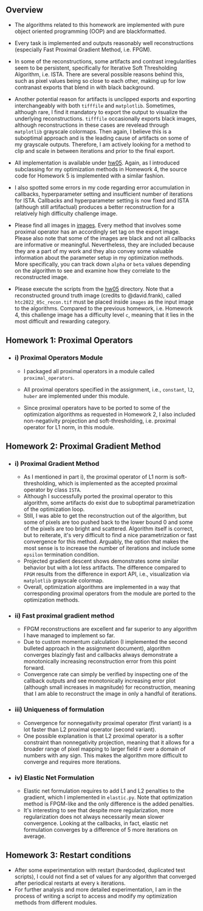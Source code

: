 ## Overview

* The algorithms related to this homework are implemented with pure object oriented programming (OOP) and are blackformatted.

* Every task is implemented and outputs reasonably well reconstructions (especially Fast Proximal Gradient Method, i.e. FPGM). 

* In some of the reconstructions, some artifacts and contrast irregularities seem to be persistent, specifically for Iterative Soft Thresholding Algorithm, i.e. ISTA. There are several possible reasons behind this, such as pixel values being so close to each other, making up for low contranast exports that blend in with black background. 

* Another potential reason for artifacts is unclipped exports and exporting interchangeably with both `tifffile` and `matplotlib`. Sometimes, although rare, I find it mandatory to export the output to visualize the underlying reconstructions. `tifffile` occasionally exports black images, although reconstructions in these cases are revelead through `matplotlib` grayscale colormaps. Then again, I believe this is a suboptimal approach and is the leading cause of artifacts on some of my grayscale outputs. Therefore, I am actively looking for a method to clip and scale in between iterations and prior to the final export.

* All implementation is available under [hw05](https://gitlab.lrz.de/IP/teaching/applied-optimization-methods-for-inverse-problems/aomip-kaan-guney-keklikci/-/tree/main/homework/hw05). Again, as I introduced subclassing for my optimization methods in Homework 4, the source code for Homework 5 is implemented with a similar fashion.

* I also spotted some errors in my code regarding error accumulation in callbacks, hyperparameter setting and insufficient number of iterations for ISTA. Callbacks and hyperparameter setting is now fixed and ISTA (although still artifactual) produces a better reconstruction for a relatively high difficulty challenge image.

* Please find all images in [images](https://gitlab.lrz.de/IP/teaching/applied-optimization-methods-for-inverse-problems/aomip-kaan-guney-keklikci/-/tree/main/homework/hw05/images/). Every method that involves some proximal operator has an accordingly set tag on the export image. Please also note that some of the images are black and not all callbacks are informative or meaningful. Nevertheless, they are included because they are a part of my work and they also convey some valuable information about the parameter setup in my optimization methods. More specifically, you can track down `alpha` or `beta` values depending on the algorithm to see and examine how they correlate to the reconstructed image.

* Please execute the scripts from the [hw05](https://gitlab.lrz.de/IP/teaching/applied-optimization-methods-for-inverse-problems/aomip-kaan-guney-keklikci/-/tree/main/homework/hw05) directory. Note that a reconstructed ground truth image (credits to @david.frank), called `htc2022_05c_recon.tif` must be placed inside `images` as the input image to the algorithms. Compared to the previous homework, i.e. Homework 4, this challenge image has a difficulty level `c`, meaning that it lies in the most difficult and rewarding category.

## Homework 1: Proximal Operators

  - ### i) Proximal Operators Module

    - I packaged all proximal operators in a module called `proximal_operators`. 
    
    - All proximal operators specified in the assignment, i.e., `constant`, `l2`, `huber` are implemented under this module.
    
    - Since proximal operators have to be ported to some of the optimization algorithms as requested in Homework 2, I also included non-negativity projection and soft-thresholding, i.e. proximal operator for L1 norm, in this module.
    
## Homework 2: Proximal Gradient Method

  - ### i) Proximal Gradient Method

    - As I mentioned in part i), the proximal operator of L1 norm is soft-thresholding, which is implemented as the accepted proximal operator by class `ISTA`. 
    - Although I successfully ported the proximal operator to this algorithm, some artifacts do exist due to suboptimal parametrization of the optimization loop. 
    - Still, I was able to get the reconstruction out of the algorithm, but some of pixels are too pushed back to the lower bound 0 and some of the pixels are too bright and scattered. Algorithm itself is correct, but to reiterate, it's very difficult to find a nice parametrization or fast convergence for this method. Arguably, the option that makes the most sense is to increase the number of iterations and include some `epsilon` termination condition.
    - Projected gradient descent shows demonstrates some similar behavior but with a lot less artifacts. The difference compared to `FPGM` results from the difference in export API,  i.e., visualization via `matplotlib` grayscale colormap.
    - Overall, optimization algorithms are implemented in a way that corresponding proximal operators from the module are ported to the optimization methods.
  
  - ### ii) Fast proximal gradient method
  
    - FPGM reconstructions are excellent and far superior to any algorithm I have managed to implement so far.
    - Due to custom momentum calculation (I implemented the second bulleted approach in the assignment document), algorithm converges blazingly fast and callbacks always demonstrate a monotonically increasing reconstruction error from this point forward.
    - Convergence rate can simply be verified by inspecting one of the callback outputs and see monotonically increasing error plot (although small increases in magnitude) for reconstruction, meaning that I am able to reconstruct the image in only a handful of iterations. 
    
  - ### iii) Uniqueness of formulation
  
    - Convergence for nonnegativity proximal operator (first variant) is a lot faster than L2 proximal operator (second variant).
    - One possible explanation is that L2 proximal operator is a softer constraint than nonnegativity projection, meaning that it allows for a broader range of pixel mapping to larger field `F` over a domain of numbers with any sign. This makes the algorithm more difficult to converge and requires more iterations.
    
  - ### iv) Elastic Net Formulation
  
    - Elastic net formulation requires to add L1 and L2 penalties to the gradient, which I implemented in `elastic.py`. Note that optimization method is FPGM-like and the only difference is the added penalties.
    - It's interesting to see that despite more regularization, more regularization does not always necessarily mean slower convergence. Looking at the callbacks, in fact, elastic net formulation converges by a difference of 5 more iterations on average.
    
## Homework 3: Restart conditions
    
* After some experimentation with restart (hardcoded, duplicated test scripts), I could not find a set of values for any algorithm that converged after periodical restarts at every `k` iterations. 
* For further analysis and more detailed experimentation, I am in the process of writing a script to access and modify my optimization methods from different modules.